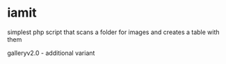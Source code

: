 # iamit
simplest php script that scans a folder for images and creates a table with them

galleryv2.0 - additional variant
